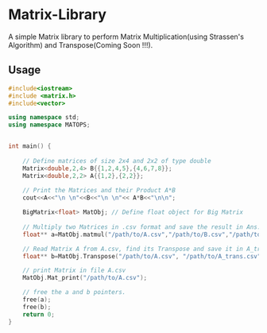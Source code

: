 # Matrix-Library

A simple Matrix library to perform Matrix Multiplication(using Strassen's Algorithm) and Transpose(Coming Soon !!!).


## Usage

```  C++
#include<iostream>
#include <matrix.h>
#include<vector>

using namespace std;
using namespace MATOPS;


int main() {
	
	// Define matrices of size 2x4 and 2x2 of type double
	Matrix<double,2,4> B{{1,2,4,5},{4,6,7,8}};  
	Matrix<double,2,2> A{{1,2},{2,2}};
	
	// Print the Matrices and their Product A*B
	cout<<A<<"\n \n"<<B<<"\n \n"<< A*B<<"\n\n";

	BigMatrix<float> MatObj; // Define float object for Big Matrix
	
	// Multiply two Matrices in .csv format and save the result in Ans.csv file.
	float** a=MatObj.matmul("/path/to/A.csv","/path/to/B.csv","/path/to/Ans.csv");

	// Read Matrix A from A.csv, find its Transpose and save it in A_trans.csv
	float** b=MatObj.Transpose("/path/to/A.csv", "/path/to/A_trans.csv");

	// print Matrix in file A.csv
	MatObj.Mat_print("/path/to/A.csv");

	// free the a and b pointers.
	free(a);
	free(b);
	return 0;
}


```
